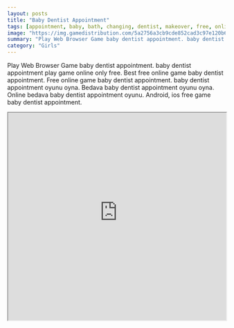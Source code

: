 ```yaml
---
layout: posts
title: "Baby Dentist Appointment"
tags: [appointment, baby, bath, changing, dentist, makeover, free, online, games, oyna, game, free, games, play, play, games]
image: "https://img.gamedistribution.com/5a2756a3cb9cde852cad3c97e120b656.jpg"
summary: "Play Web Browser Game baby dentist appointment. baby dentist appointment play game online only free. Best free online game baby dentist appointment. Free online game baby dentist appointment. baby dentist appointment oyunu oyna. Bedava baby dentist appointment oyunu oyna. Online bedava baby dentist appointment oyunu. Android, ios free game baby dentist appointment."
category: "Girls"
---
```


Play Web Browser Game baby dentist appointment. baby dentist appointment play game online only free. Best free online game baby dentist appointment. Free online game baby dentist appointment. baby dentist appointment oyunu oyna. Bedava baby dentist appointment oyunu oyna. Online bedava baby dentist appointment oyunu. Android, ios free game baby dentist appointment.

<iframe width="100%" height="480px;" src="https://flash.gamedistribution.com?game=5a2756a3cb9cde852cad3c97e120b656"></iframe>